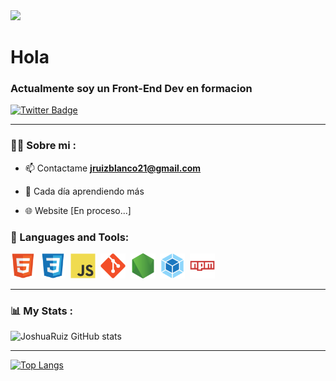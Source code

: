 <div id="header" aling="center">
    <img src="https://media.giphy.com/media/k0ijJhqrUP4T2EvmJ1/giphy.gif" width="200">
    <h1 aling="center">Hola</h1>
    <h3 aling="center">Actualmente soy un Front-End Dev en formacion</h3>
</div>

<div id="'badges" aling="'center">
    <a href="https://twitter.com/JoshuaFrontEnd">
        <img src="https://img.shields.io/twitter/url?color=green&label=JoshuaRuizB&logo=twitter&style=for-the-badge&url=https%3A%2F%2Ftwitter.com%2FJoshuaFrontEnd" alt="Twitter Badge">
    </a>
</div>

---

### 👨‍💻 Sobre mi :

- 📫 Contactame **jruizblanco21@gmail.com**

- 🌱 Cada día aprendiendo más

- 🌐 Website [En proceso...]

<div align="left">
    <h3>🔨 Languages and Tools:</h3>
    <div>
        <img src="https://github.com/devicons/devicon/blob/master/icons/html5/html5-original.svg" title="HTML5" alt="HTML" width="40" height="40"/>&nbsp;
        <img src="https://github.com/devicons/devicon/blob/master/icons/css3/css3-original.svg" title="CSS" alt="CSS" width="40" height="40"/>&nbsp;
        <img src="https://github.com/devicons/devicon/blob/master/icons/javascript/javascript-original.svg" title="JavaScript" alt="JavaScript" width="40" height="40"/>&nbsp;
        <img src="https://github.com/devicons/devicon/blob/master/icons/git/git-original.svg" title="Git" alt="Git" width="40" height="40"/>&nbsp;
        <img src="https://github.com/devicons/devicon/blob/master/icons/nodejs/nodejs-original.svg" title="Node" alt="Node" width="40" height="40"/>&nbsp;
        <img src="https://github.com/devicons/devicon/blob/master/icons/webpack/webpack-original.svg" title="Webpack" alt="Webpack" width="40" height="40"/>&nbsp;
        <img src="https://github.com/devicons/devicon/blob/master/icons/npm/npm-original-wordmark.svg" title="Npm" alt="Npm" width="40" height="40"/>&nbsp;
    </div>
</div>

---

### 📊 My Stats :
![JoshuaRuiz GitHub stats](https://github-readme-stats.vercel.app/api?username=JoshRuizB&show_icons=true&theme=radical)

---

[![Top Langs](https://github-readme-stats.vercel.app/api/top-langs/?username=JoshRuizB&layout=compact)](https://github.com/anuraghazra/github-readme-stats)
